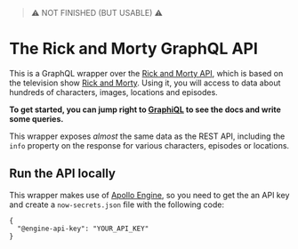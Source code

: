 > ⚠️ NOT FINISHED (BUT USABLE) ⚠️

# The Rick and Morty GraphQL API

This is a GraphQL wrapper over the [Rick and Morty API](https://github.com/afuh/rick-and-morty-api), which is based on the television show [Rick and Morty](https://www.adultswim.com/videos/rick-and-morty). Using it, you will access to data about hundreds of characters, images, locations and episodes.

**To get started, you can jump right to [GraphiQL](https://rickandmortyapi-gql-gwkrokyifc.now.sh/) to see the docs and write some queries.**

This wrapper exposes _almost_ the same data as the REST API, including the `info` property on the response for various characters, episodes or locations.

## Run the API locally

This wrapper makes use of [Apollo Engine](http://engine.apollographql.com/), so you need to get the an API key and create a `now-secrets.json` file with the following code:

```
{
  "@engine-api-key": "YOUR_API_KEY"
}
```
